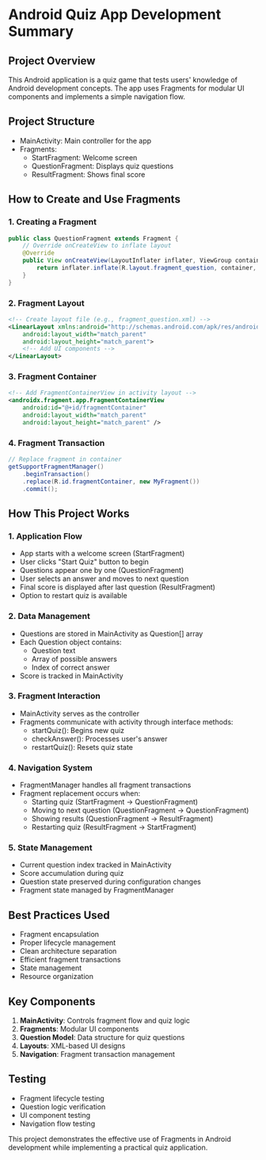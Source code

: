# Android Quiz App Development Summary

## Project Overview
This Android application is a quiz game that tests users' knowledge of Android development concepts. The app uses Fragments for modular UI components and implements a simple navigation flow.

## Project Structure
- MainActivity: Main controller for the app
- Fragments:
  - StartFragment: Welcome screen
  - QuestionFragment: Displays quiz questions
  - ResultFragment: Shows final score

## How to Create and Use Fragments

### 1. Creating a Fragment
```java
public class QuestionFragment extends Fragment {
    // Override onCreateView to inflate layout
    @Override
    public View onCreateView(LayoutInflater inflater, ViewGroup container, Bundle savedInstanceState) {
        return inflater.inflate(R.layout.fragment_question, container, false);
    }
}
```

### 2. Fragment Layout
```xml
<!-- Create layout file (e.g., fragment_question.xml) -->
<LinearLayout xmlns:android="http://schemas.android.com/apk/res/android"
    android:layout_width="match_parent"
    android:layout_height="match_parent">
    <!-- Add UI components -->
</LinearLayout>
```

### 3. Fragment Container
```xml
<!-- Add FragmentContainerView in activity layout -->
<androidx.fragment.app.FragmentContainerView
    android:id="@+id/fragmentContainer"
    android:layout_width="match_parent"
    android:layout_height="match_parent" />
```

### 4. Fragment Transaction
```java
// Replace fragment in container
getSupportFragmentManager()
    .beginTransaction()
    .replace(R.id.fragmentContainer, new MyFragment())
    .commit();
```

## How This Project Works

### 1. Application Flow
- App starts with a welcome screen (StartFragment)
- User clicks "Start Quiz" button to begin
- Questions appear one by one (QuestionFragment)
- User selects an answer and moves to next question
- Final score is displayed after last question (ResultFragment)
- Option to restart quiz is available

### 2. Data Management
- Questions are stored in MainActivity as Question[] array
- Each Question object contains:
  - Question text
  - Array of possible answers
  - Index of correct answer
- Score is tracked in MainActivity

### 3. Fragment Interaction
- MainActivity serves as the controller
- Fragments communicate with activity through interface methods:
  - startQuiz(): Begins new quiz
  - checkAnswer(): Processes user's answer
  - restartQuiz(): Resets quiz state

### 4. Navigation System
- FragmentManager handles all fragment transactions
- Fragment replacement occurs when:
  - Starting quiz (StartFragment → QuestionFragment)
  - Moving to next question (QuestionFragment → QuestionFragment)
  - Showing results (QuestionFragment → ResultFragment)
  - Restarting quiz (ResultFragment → StartFragment)

### 5. State Management
- Current question index tracked in MainActivity
- Score accumulation during quiz
- Question state preserved during configuration changes
- Fragment state managed by FragmentManager

## Best Practices Used
- Fragment encapsulation
- Proper lifecycle management
- Clean architecture separation
- Efficient fragment transactions
- State management
- Resource organization

## Key Components
1. **MainActivity**: Controls fragment flow and quiz logic
2. **Fragments**: Modular UI components
3. **Question Model**: Data structure for quiz questions
4. **Layouts**: XML-based UI designs
5. **Navigation**: Fragment transaction management

## Testing
- Fragment lifecycle testing
- Question logic verification
- UI component testing
- Navigation flow testing

This project demonstrates the effective use of Fragments in Android development while implementing a practical quiz application.
